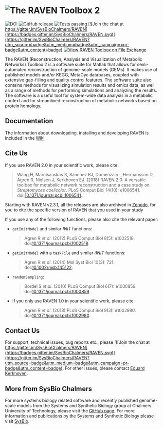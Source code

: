 # ![The RAVEN Toolbox 2](RAVEN2.png)

[![DOI](https://zenodo.org/badge/DOI/10.5281/zenodo.3689518.svg)](https://doi.org/10.5281/zenodo.3689518)
[![GitHub release](https://img.shields.io/github/release/SysBioChalmers/RAVEN/all.svg)](https://GitHub.com/SysBioChalmers/RAVEN/releases/)
[![Tests 
passing](https://github.com/SysBioChalmers/RAVEN/actions/workflows/tests.yml/badge.svg?branch=main)](https://github.com/SysBioChalmers/RAVEN/actions)
[![Join the chat at https://gitter.im/SysBioChalmers/RAVEN](https://badges.gitter.im/SysBioChalmers/RAVEN.svg)](https://gitter.im/SysBioChalmers/RAVEN?utm_source=badge&utm_medium=badge&utm_campaign=pr-badge&utm_content=badge)
[![View RAVEN Toolbox on File Exchange](https://www.mathworks.com/matlabcentral/images/matlab-file-exchange.svg)](https://se.mathworks.com/matlabcentral/fileexchange/112330-raven-toolbox)

The RAVEN (Reconstruction, Analysis and Visualization of Metabolic Networks) Toolbox 2 is a software suite for Matlab that allows for semi-automated reconstruction of genome-scale models (GEMs). It makes use of published models and/or KEGG, MetaCyc databases, coupled with extensive gap-filling and quality control features. The software suite also contains methods for visualizing simulation results and omics data, as well as a range of methods for performing simulations and analyzing the results. The software is a useful tool for system-wide data analysis in a metabolic context and for streamlined reconstruction of metabolic networks based on protein homology.


## Documentation
The information about downloading, installing and developing RAVEN is included in the [Wiki](https://github.com/SysBioChalmers/RAVEN/wiki)


## Cite Us
If you use RAVEN 2.0 in your scientific work, please cite:
> Wang H, Marcišauskas S, Sánchez BJ, Domenzain I, Hermansson D, Agren R, Nielsen J, Kerkhoven EJ. (2018) RAVEN 2.0: A versatile toolbox for metabolic network reconstruction and a case study on _Streptomyces coelicolor_. PLoS Comput Biol 14(10): e1006541. doi:[10.1371/journal.pcbi.1006541](https://doi.org/10.1371/journal.pcbi.1006541).

Starting with RAVEN v2.3.1, all the releases are also archived in [Zenodo](https://doi.org/10.5281/zenodo.3689518), for you to cite the specific version of RAVEN that you used in your study


If you use any of the following functions, please also cite the relevant paper:

* `getInitModel` and similar _INIT_ functions:
  >Agren R _et al_. (2012) PLoS Comput Biol 8(5): e1002518. doi:[10.1371/journal.pcbi.1002518](http://journals.plos.org/ploscompbiol/article?id=10.1371/journal.pcbi.1002518).
  
* `getInitModel` with a `taskFile` and similar _tINIT_ functions:
  >Agren R _et al_. (2014) Mol Syst Biol 10(3): 721. doi:[10.1002/msb.145122](http://msb.embopress.org/content/10/3/721).

* `randomSampling`:
  >Bordel S _et al_. (2010) PLoS Comput Biol 6(7): e1000859. doi:[10.1371/journal.pcbi.1000859](http://journals.plos.org/ploscompbiol/article?id=10.1371/journal.pcbi.1000859).

* If you only use RAVEN 1.0 in your scientific work, please cite:
  >Agren R _et al_. (2013) PLoS Comput Biol 9(3): e1002980. doi:[10.1371/journal.pcbi.1002980](http://journals.plos.org/ploscompbiol/article?id=10.1371/journal.pcbi.1002980).


## Contact Us
For support, technical issues, bug reports etc., please [![Join the chat at https://gitter.im/SysBioChalmers/RAVEN](https://badges.gitter.im/SysBioChalmers/RAVEN.svg)](https://gitter.im/SysBioChalmers/RAVEN?utm_source=badge&utm_medium=badge&utm_campaign=pr-badge&utm_content=badge). For other issues, please contact [Eduard Kerkhoven](https://github.com/edkerk).


## More from SysBio Chalmers
For more systems biology related software and recently published genome-scale models from the Systems and Synthetic Biology group at Chalmers University of Technology, please visit the [GitHub page](https://github.com/SysBioChalmers). For more information and publications by the Systems and Synthetic Biology please visit [SysBio](https://www.sysbio.se/).
